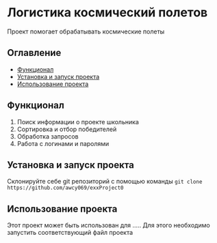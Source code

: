 # Логистика космический полетов
Проект помогает обрабатывать космические полеты

## Оглавление
- [Функционал](#Функционал)
- [Установка и запуск проекта](#Установка-и-запуск-проекта)
- [Использование проекта](#Использование-проекта)

## Функционал
1. Поиск информации о проекте школьника
2. Сортировка и отбор победителей
3. Обработка запросов
4. Работа с логинами и паролями

## Установка и запуск проекта
Склонируйте себе git репозиторий с помощью команды `git clone https://github.com/awcy069/exxProject0`
## Использование проекта
Этот проект может быть использован для .....
Для этого необходимо запустить соответствующий файл проекта
